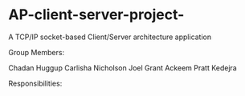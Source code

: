 # AP-client-server-project-
A TCP/IP socket-based Client/Server architecture application 

Group Members:

Chadan Huggup
Carlisha Nicholson 
Joel Grant
Ackeem Pratt
Kedejra


Responsibilities:
